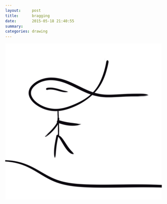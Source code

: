 ```yaml
---
layout:     post
title:      bragging
date:       2015-05-18 21:40:55
summary:    
categories: drawing
---
```

![bragging](/images/_diary/bragging.png "the proportionality curve shall close at spacetime boundary.")

